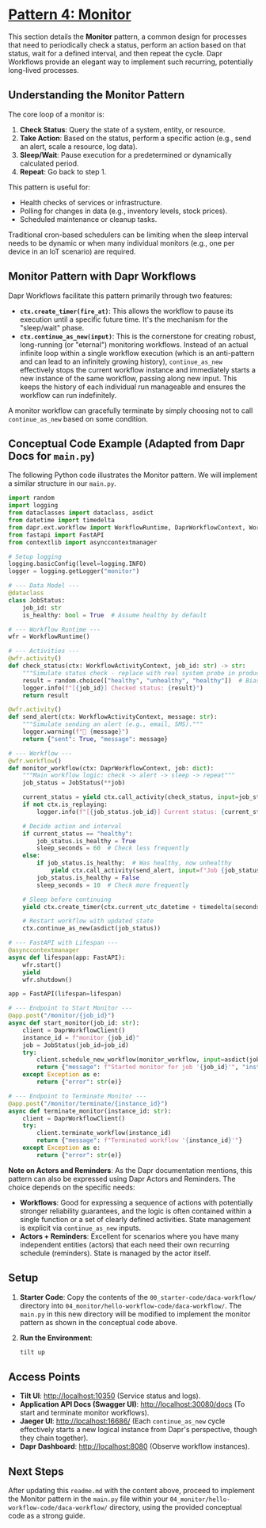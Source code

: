 # [Pattern 4: Monitor](https://docs.dapr.io/developing-applications/building-blocks/workflow/workflow-patterns/#monitor)

This section details the **Monitor** pattern, a common design for processes that need to periodically check a status, perform an action based on that status, wait for a defined interval, and then repeat the cycle. Dapr Workflows provide an elegant way to implement such recurring, potentially long-lived processes.

## Understanding the Monitor Pattern

The core loop of a monitor is:
1.  **Check Status**: Query the state of a system, entity, or resource.
2.  **Take Action**: Based on the status, perform a specific action (e.g., send an alert, scale a resource, log data).
3.  **Sleep/Wait**: Pause execution for a predetermined or dynamically calculated period.
4.  **Repeat**: Go back to step 1.

This pattern is useful for:
*   Health checks of services or infrastructure.
*   Polling for changes in data (e.g., inventory levels, stock prices).
*   Scheduled maintenance or cleanup tasks.

Traditional cron-based schedulers can be limiting when the sleep interval needs to be dynamic or when many individual monitors (e.g., one per device in an IoT scenario) are required.

## Monitor Pattern with Dapr Workflows

Dapr Workflows facilitate this pattern primarily through two features:

*   **`ctx.create_timer(fire_at)`**: This allows the workflow to pause its execution until a specific future time. It's the mechanism for the "sleep/wait" phase.
*   **`ctx.continue_as_new(input)`**: This is the cornerstone for creating robust, long-running (or "eternal") monitoring workflows. Instead of an actual infinite loop within a single workflow execution (which is an anti-pattern and can lead to an infinitely growing history), `continue_as_new` effectively stops the current workflow instance and immediately starts a new instance of the same workflow, passing along new input. This keeps the history of each individual run manageable and ensures the workflow can run indefinitely.

A monitor workflow can gracefully terminate by simply choosing not to call `continue_as_new` based on some condition.

## Conceptual Code Example (Adapted from Dapr Docs for `main.py`)

The following Python code illustrates the Monitor pattern. We will implement a similar structure in our `main.py`.

```python
import random
import logging
from dataclasses import dataclass, asdict
from datetime import timedelta
from dapr.ext.workflow import WorkflowRuntime, DaprWorkflowContext, WorkflowActivityContext, DaprWorkflowClient
from fastapi import FastAPI
from contextlib import asynccontextmanager

# Setup logging
logging.basicConfig(level=logging.INFO)
logger = logging.getLogger("monitor")

# --- Data Model ---
@dataclass
class JobStatus:
    job_id: str
    is_healthy: bool = True  # Assume healthy by default

# --- Workflow Runtime ---
wfr = WorkflowRuntime()

# --- Activities ---
@wfr.activity()
def check_status(ctx: WorkflowActivityContext, job_id: str) -> str:
    """Simulate status check - replace with real system probe in production."""
    result = random.choice(["healthy", "unhealthy", "healthy"])  # Biased for demo
    logger.info(f"[{job_id}] Checked status: {result}")
    return result

@wfr.activity()
def send_alert(ctx: WorkflowActivityContext, message: str):
    """Simulate sending an alert (e.g., email, SMS)."""
    logger.warning(f"🚨 {message}")
    return {"sent": True, "message": message}

# --- Workflow ---
@wfr.workflow()
def monitor_workflow(ctx: DaprWorkflowContext, job: dict):
    """Main workflow logic: check -> alert -> sleep -> repeat"""
    job_status = JobStatus(**job)

    current_status = yield ctx.call_activity(check_status, input=job_status.job_id)
    if not ctx.is_replaying:
        logger.info(f"[{job_status.job_id}] Current status: {current_status}")

    # Decide action and interval
    if current_status == "healthy":
        job_status.is_healthy = True
        sleep_seconds = 60  # Check less frequently
    else:
        if job_status.is_healthy:  # Was healthy, now unhealthy
            yield ctx.call_activity(send_alert, input=f"Job {job_status.job_id} is UNHEALTHY!")
        job_status.is_healthy = False
        sleep_seconds = 10  # Check more frequently

    # Sleep before continuing
    yield ctx.create_timer(ctx.current_utc_datetime + timedelta(seconds=sleep_seconds))

    # Restart workflow with updated state
    ctx.continue_as_new(asdict(job_status))

# --- FastAPI with Lifespan ---
@asynccontextmanager
async def lifespan(app: FastAPI):
    wfr.start()
    yield
    wfr.shutdown()

app = FastAPI(lifespan=lifespan)

# --- Endpoint to Start Monitor ---
@app.post("/monitor/{job_id}")
async def start_monitor(job_id: str):
    client = DaprWorkflowClient()
    instance_id = f"monitor_{job_id}"
    job = JobStatus(job_id=job_id)
    try:
        client.schedule_new_workflow(monitor_workflow, input=asdict(job), instance_id=instance_id)
        return {"message": f"Started monitor for job '{job_id}'", "instance_id": instance_id}
    except Exception as e:
        return {"error": str(e)}

# --- Endpoint to Terminate Monitor ---
@app.post("/monitor/terminate/{instance_id}")
async def terminate_monitor(instance_id: str):
    client = DaprWorkflowClient()
    try:
        client.terminate_workflow(instance_id)
        return {"message": f"Terminated workflow '{instance_id}'"}
    except Exception as e:
        return {"error": str(e)}

```

**Note on Actors and Reminders**: As the Dapr documentation mentions, this pattern can also be expressed using Dapr Actors and Reminders. The choice depends on the specific needs:
*   **Workflows**: Good for expressing a sequence of actions with potentially stronger reliability guarantees, and the logic is often contained within a single function or a set of clearly defined activities. State management is explicit via `continue_as_new` inputs.
*   **Actors + Reminders**: Excellent for scenarios where you have many independent entities (actors) that each need their own recurring schedule (reminders). State is managed by the actor itself.

## Setup

1.  **Starter Code**: Copy the contents of the `00_starter-code/daca-workflow/` directory into `04_monitor/hello-workflow-code/daca-workflow/`.
    The `main.py` in this new directory will be modified to implement the monitor pattern as shown in the conceptual code above.

2.  **Run the Environment**:
    ```bash
    tilt up
    ```

## Access Points

*   **Tilt UI**: [http://localhost:10350](http://localhost:10350) (Service status and logs).
*   **Application API Docs (Swagger UI)**: [http://localhost:30080/docs](http://localhost:30080/docs) (To start and terminate monitor workflows).
*   **Jaeger UI**: [http://localhost:16686/](http://localhost:16686/) (Each `continue_as_new` cycle effectively starts a new logical instance from Dapr's perspective, though they chain together).
*   **Dapr Dashboard**: [http://localhost:8080](http://localhost:8080) (Observe workflow instances).

## Next Steps

After updating this `readme.md` with the content above, proceed to implement the Monitor pattern in the `main.py` file within your `04_monitor/hello-workflow-code/daca-workflow/` directory, using the provided conceptual code as a strong guide.